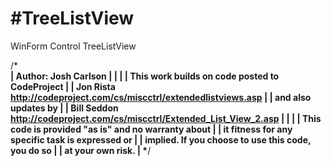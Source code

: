 # #TreeListView


WinForm Control TreeListView  

/***************************************************************************\
|  Author:  Josh Carlson                                                    |
|                                                                           |
|  This work builds on code posted to CodeProject                           |
|  Jon Rista http://codeproject.com/cs/miscctrl/extendedlistviews.asp       |
|  and also updates by                                                      |
|  Bill Seddon http://codeproject.com/cs/miscctrl/Extended_List_View_2.asp  |
|                                                                           |
|  This code is provided "as is" and no warranty about                      |
|  it fitness for any specific task is expressed or                         |
|  implied.  If you choose to use this code, you do so                      |
|  at your own risk.                                                        |
\***************************************************************************/
